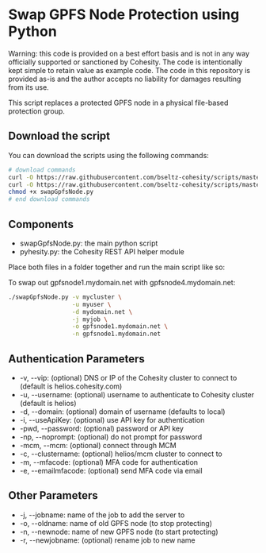 # Swap GPFS Node Protection using Python

Warning: this code is provided on a best effort basis and is not in any way officially supported or sanctioned by Cohesity. The code is intentionally kept simple to retain value as example code. The code in this repository is provided as-is and the author accepts no liability for damages resulting from its use.

This script replaces a protected GPFS node in a physical file-based protection group.

## Download the script

You can download the scripts using the following commands:

```bash
# download commands
curl -O https://raw.githubusercontent.com/bseltz-cohesity/scripts/master/python/swapGpfsNode/swapGpfsNode.py
curl -O https://raw.githubusercontent.com/bseltz-cohesity/scripts/master/python/pyhesity.py
chmod +x swapGpfsNode.py
# end download commands
```

## Components

* swapGpfsNode.py: the main python script
* pyhesity.py: the Cohesity REST API helper module

Place both files in a folder together and run the main script like so:

To swap out gpfsnode1.mydomain.net with gpfsnode4.mydomain.net:

```bash
./swapGpfsNode.py -v mycluster \
                  -u myuser \
                  -d mydomain.net \
                  -j myjob \
                  -o gpfsnode1.mydomain.net \
                  -n gpfsnode1.mydomain.net
```

## Authentication Parameters

* -v, --vip: (optional) DNS or IP of the Cohesity cluster to connect to (default is helios.cohesity.com)
* -u, --username: (optional) username to authenticate to Cohesity cluster (default is helios)
* -d, --domain: (optional) domain of username (defaults to local)
* -i, --useApiKey: (optional) use API key for authentication
* -pwd, --password: (optional) password or API key
* -np, --noprompt: (optional) do not prompt for password
* -mcm, --mcm: (optional) connect through MCM
* -c, --clustername: (optional) helios/mcm cluster to connect to
* -m, --mfacode: (optional) MFA code for authentication
* -e, --emailmfacode: (optional) send MFA code via email

## Other Parameters

* -j, --jobname: name of the job to add the server to
* -o, --oldname: name of old GPFS node (to stop protecting)
* -n, --newnode: name of new GPFS node (to start protecting)
* -r, --newjobname: (optional) rename job to new name
